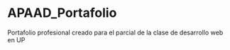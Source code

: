 # APAAD_Portafolio
Portafolio profesional creado para el parcial de la clase de desarrollo web en UP
